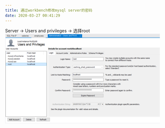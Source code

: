 ```yaml
---
title: 通过workbench修改mysql server的密码
date: 2020-03-27 00:41:29
---
```


Server -> Users and privileges -> 选择root
![在这里插入图片描述](通过workbench修改mysql%20server的密码/20200327000006416.png)
